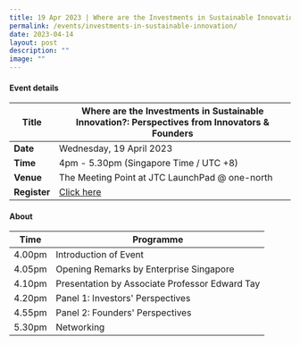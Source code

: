 ```yaml
---
title: 19 Apr 2023 | Where are the Investments in Sustainable Innovation?
permalink: /events/investments-in-sustainable-innovation/
date: 2023-04-14
layout: post
description: ""
image: ""
---
```

#### Event details


| **Title** | Where are the Investments in Sustainable Innovation?: Perspectives from Innovators & Founders|
| -------- | -------- |
|**Date** | Wednesday, 19 April 2023 
| **Time**    | 4pm - 5.30pm (Singapore Time / UTC +8) |
|**Venue** | The Meeting Point at JTC LaunchPad @ one-north
| **Register** |   [Click here](https://www.eventbrite.com/e/investment-in-sustainable-innovation-perspectives-from-investors-founder-tickets-606897927037) |

#### About




| Time | Programme | 
| -------- | --------- | 
| 4.00pm | Introduction of Event| 
| 4.05pm | Opening Remarks by Enterprise Singapore
| 4.10pm | Presentation by Associate Professor Edward Tay
| 4.20pm | Panel 1: Investors' Perspectives
| 4.55pm | Panel 2: Founders' Perspectives
| 5.30pm | Networking

